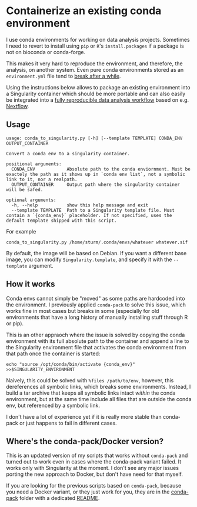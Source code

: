 # Containerize an existing conda environment

I use conda environments for working on data analysis projects.
Sometimes I need to revert to install using `pip` or `R`'s
`install.packages` if a package is not on bioconda or conda-forge.

This makes it very hard to reproduce the environment, and therefore,
the analysis, on another system. Even pure conda environments stored
as an `environment.yml` file tend to [break after a
while](https://github.com/conda/conda/issues/9257).

Using the instructions below allows to package an existing environment
into a Singularity container which should be more portable
and can also easily be integrated into a [fully reproducible
data analysis
workflow](https://grst.github.io/bioinformatics/2019/12/23/reportsrender.html)
based on e.g. [Nextflow](https://www.nextflow.io/).

## Usage

```
usage: conda_to_singularity.py [-h] [--template TEMPLATE] CONDA_ENV OUTPUT_CONTAINER

Convert a conda env to a singularity container.

positional arguments:
  CONDA_ENV            Absolute path to the conda enviornment. Must be exactely the path as it shows up in `conda env list`, not a symbolic link to it, nor a realpath.
  OUTPUT_CONTAINER     Output path where the singularity container will be safed.

optional arguments:
  -h, --help           show this help message and exit
  --template TEMPLATE  Path to a Singularity template file. Must contain a `{conda_env}` placeholder. If not specified, uses the default template shipped with this script.
```

For example

```
conda_to_singularity.py /home/sturm/.conda/envs/whatever whatever.sif
```

By default, the image will be based on Debian. If you want a different base image,
you can modify `Singularity.template`, and specify it with the `--template` argument.


## How it works

Conda envs cannot simply be "moved" as some paths are hardcoded into the environment.
I previously applied `conda-pack` to solve this issue, which works fine in most cases
but breaks in some (especially for old environments that have a long history
of manually installing stuff through R or pip).

This is an other appraoch where the issue is solved by copying the conda environment
with its full absolute path to the container and append a line to the Singularity environment
file that activates the conda environment from that path once the container is started:

```
echo "source /opt/conda/bin/activate {conda_env}" >>$SINGULARITY_ENVIRONMENT
```

Naively, this could be solved with `%files /path/to/env`, however, this dereferences
all symbolic links, which breaks some environments. Instead, I build a tar archive
that keeps all symbolic links intact *within* the conda environment, but at the
same time include all files that are outside the conda env, but referenced
by a symbolic link.

I don't have a lot of experience yet if it is really more stable than conda-pack
or just happens to fail in different cases.

## Where's the conda-pack/Docker version?

This is an updated version of my scripts that works without `conda-pack` and turned out
to work even in cases where the conda-pack variant failed. It works only with Singularity at the moment. 
I don't see any major issues porting the new approach to Docker, but don't have need for that myself. 

If you are looking for the previous scripts based on `conda-pack`, because you need a Docker variant, or they just
work for you, they are in the [conda-pack](conda-pack) folder with a dedicated [README](conda-pack/README.md).




